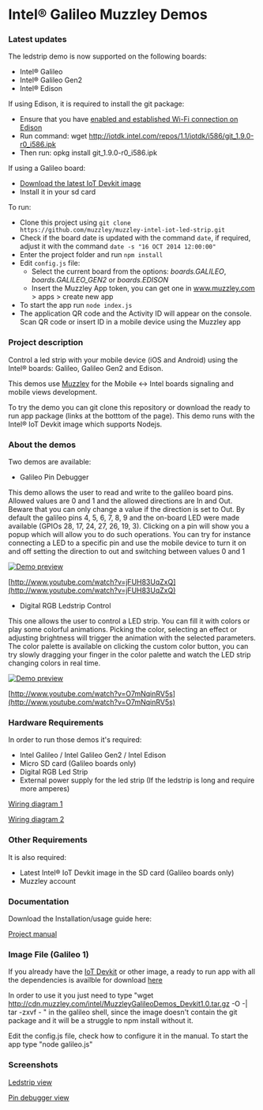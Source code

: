 Intel® Galileo Muzzley Demos
========================

### Latest updates

The ledstrip demo is now supported on the following boards:
  - Intel® Galileo
  - Intel® Galileo Gen2
  - Intel® Edison

If using Edison, it is required to install the git package:
  - Ensure that you have [enabled and established Wi-Fi connection on Edison](https://communities.intel.com/docs/DOC-23147#jive_content_id_Step_5__Connect_Edison_to_WiFi)
  - Run command: wget http://iotdk.intel.com/repos/1.1/iotdk/i586/git_1.9.0-r0_i586.ipk
  - Then run: opkg install git_1.9.0-r0_i586.ipk

If using a Galileo board:
  - [Download the latest IoT Devkit image](https://software.intel.com/sites/landingpage/iotdk/board-boot-image.html)
  - Install it in your sd card

To run:
  - Clone this project using `git clone https://github.com/muzzley/muzzley-intel-iot-led-strip.git`
  - Check if the board date is updated with the command `date`, if required, adjust it with the command `date -s "16 OCT 2014 12:00:00"`
  - Enter the project folder and run `npm install`
  - Edit `config.js` file:
      - Select the current board from the options: *boards.GALILEO*, *boards.GALILEO_GEN2* or *boards.EDISON*
      - Insert the Muzzley App token, you can get one in www.muzzley.com  > apps > create new app
  - To start the app run `node index.js`
  - The application QR code and the Activity ID will appear on the console. Scan QR code or insert ID in a mobile device using the Muzzley app




### Project description

Control a led strip with your mobile device (iOS and Android) using the Intel® boards: Galileo, Galileo Gen2 and Edison.

This demos use [Muzzley](http://www.muzzley.com) for the Mobile <-> Intel boards signaling and mobile views development.

To try the demo you can git clone this repository or download the ready to run app package (links at the botttom of the page). This demo runs with the Intel® IoT Devkit image which supports Nodejs.

### About the demos

Two demos are available:
  - Galileo Pin Debugger

  This demo allows the user to read and write to the galileo board pins. Allowed values are 0 and 1 and the allowed directions are In and Out. Beware that you can only change a value if the direction is set to Out.
  By default the galileo pins 4, 5, 6, 7, 8, 9 and the on-board LED were made available (GPIOs 28, 17, 24, 27, 26, 19, 3).
  Clicking on a pin will show you a popup which will allow you to do such operations. You can try for instance connecting a LED to a specific pin and use the mobile device to turn it on and off setting the direction to out and switching between values 0 and 1

[![Demo preview](http://img.youtube.com/vi/jFUH83UqZxQ/0.jpg)](http://www.youtube.com/watch?v=jFUH83UqZxQ)

[http://www.youtube.com/watch?v=jFUH83UqZxQ](http://www.youtube.com/watch?v=jFUH83UqZxQ)

  - Digital RGB Ledstrip Control

  This one allows the user to control a LED strip. You can fill it with colors or play some colorful animations. Picking the color, selecting an effect or adjusting brightness will trigger the animation with the selected parameters. The color palette is available on clicking the custom color button, you can try slowly dragging your finger in the color palette and watch the LED strip changing colors in real time.

[![Demo preview](http://img.youtube.com/vi/O7mNqinRV5s/0.jpg)](http://www.youtube.com/watch?v=O7mNqinRV5s)

[http://www.youtube.com/watch?v=O7mNqinRV5s](http://www.youtube.com/watch?v=O7mNqinRV5s)

### Hardware Requirements

In order to run those demos it's required:
  - Intel Galileo / Intel Galileo Gen2 / Intel Edison
  - Micro SD card (Galileo boards only)
  - Digital RGB Led Strip
  - External power supply for the led strip (If the ledstrip is long and require more amperes)

[Wiring diagram 1](https://raw.github.com/v0od0oChild/MuzzleyGalileoDemos/master/docs/wiring_diagram.png)

[Wiring diagram 2](https://raw.github.com/v0od0oChild/MuzzleyGalileoDemos/master/docs/another_wiring_diagram.png)


### Other Requirements

It is also required:
  - Latest Intel® IoT Devkit image in the SD card (Galileo boards only)
  - Muzzley account


### Documentation

Download the Installation/usage guide here:

[Project manual](https://github.com/muzzley/muzzley-intel-iot-led-strip/blob/master/docs/manual_v1.3.pdf?raw=true)


### Image File (Galileo 1)

If you already have the [IoT Devkit](http://software.intel.com/en-us/iotdevkit) or other image, a ready to run app with all the dependencies is availble for download [here](http://cdn.muzzley.com/intel/MuzzleyGalileoDemos_Devkit1.0.tar.gz)

In order to use it you just need to type "wget http://cdn.muzzley.com/intel/MuzzleyGalileoDemos_Devkit1.0.tar.gz -O -| tar -zxvf -
" in the galileo shell, since the image doesn't contain the git package and it will be a struggle to npm install without it.

Edit the config.js file, check how to configure it in the manual.
To start the app type "node galileo.js"


### Screenshots

[Ledstrip view](https://raw.github.com/v0od0oChild/MuzzleyGalileoDemos/master/Screenshots/ledstrip_control.png)

[Pin debugger view](https://raw.github.com/v0od0oChild/MuzzleyGalileoDemos/master/Screenshots/pin_debugger.png)
